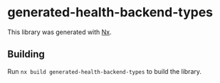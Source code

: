 # generated-health-backend-types

This library was generated with [Nx](https://nx.dev).

## Building

Run `nx build generated-health-backend-types` to build the library.
